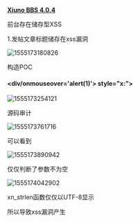 [**Xiuno BBS 4.0.4**](http://bbs.xiuno.com/)

前台存在储存型XSS

1.发帖文章标题储存在xss漏洞

![1555173180826](C:\Users\jxy\AppData\Roaming\Typora\typora-user-images\1555173180826.png)

构造POC

 					

####  							 							<div/onmouseover='alert(1)'> style="x:">							 						

![1555173254121](C:\Users\jxy\AppData\Roaming\Typora\typora-user-images\1555173254121.png)

源码审计

![1555173761716](C:\Users\jxy\AppData\Roaming\Typora\typora-user-images\1555173761716.png)

可以看到

![1555173890942](C:\Users\jxy\AppData\Roaming\Typora\typora-user-images\1555173890942.png)

仅仅判断了参数不为空

![1555174042902](C:\Users\jxy\AppData\Roaming\Typora\typora-user-images\1555174042902.png)

xn_strlen函数仅仅以UTF-8显示

所以导致xss漏洞产生
